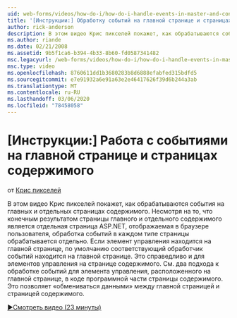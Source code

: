 ```yaml
---
uid: web-forms/videos/how-do-i/how-do-i-handle-events-in-master-and-content-pages
title: '[Инструкции:] Обработку событий на главной странице и страницах содержимого | Документация Майкрософт'
author: rick-anderson
description: В этом видео Крис пикселей покажет, как обрабатываются события на главных и отдельных страницах содержимого. Несмотря на конечный результат главного и индивидуального контекс...
ms.author: riande
ms.date: 02/21/2008
ms.assetid: 9b5f1ca6-b394-4b33-8b60-fd0587341482
msc.legacyurl: /web-forms/videos/how-do-i/how-do-i-handle-events-in-master-and-content-pages
msc.type: video
ms.openlocfilehash: 8760611dd1b3680283b8d6888efabfed315bdfd5
ms.sourcegitcommit: e7e91932a6e91a63e2e46417626f39d6b244a3ab
ms.translationtype: MT
ms.contentlocale: ru-RU
ms.lasthandoff: 03/06/2020
ms.locfileid: "78458058"
---
```

# <a name="how-do-i-handle-events-in-master-and-content-pages"></a>[Инструкции:] Работа с событиями на главной странице и страницах содержимого

от [Крис пикселей](https://twitter.com/chrispels)

В этом видео Крис пикселей покажет, как обрабатываются события на главных и отдельных страницах содержимого. Несмотря на то, что конечным результатом страницы главного и отдельного содержимого является отдельная страница ASP.NET, отображаемая в браузере пользователя, обработка событий в каждом типе страницы обрабатывается отдельно. Если элемент управления находится на главной странице, по умолчанию соответствующий обработчик событий находится на главной странице. Это справедливо и для элементов управления на странице содержимого. См. два подхода к обработке событий для элемента управления, расположенного на главной странице, в коде программной части страницы содержимого. Это позволяет «обмениваться данными» между главной страницей и страницей содержимого.

[&#9654;Смотреть видео (23 минуты)](https://channel9.msdn.com/Blogs/ASP-NET-Site-Videos/how-do-i-handle-events-in-master-and-content-pages)
